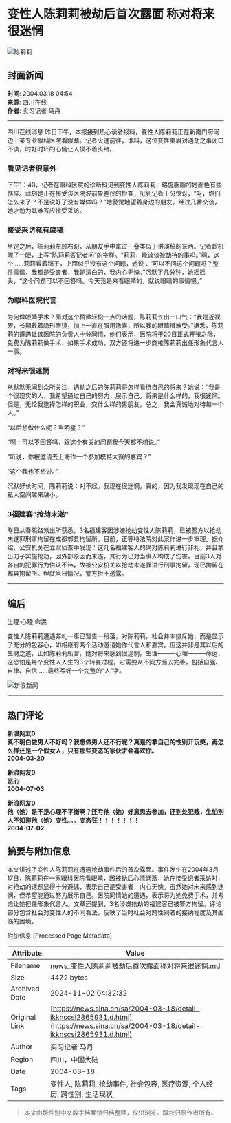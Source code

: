 # 变性人陈莉莉被劫后首次露面 称对将来很迷惘

![陈莉莉](//n.sinaimg.cn/sinakd10200/360/w180h180/20221208/1a02-2366e83a0687902c7c77d1f31727c30f.jpg)

## 封面新闻

**时间**: 2004.03.18 04:54  
**来源**: 四川在线  
**作者**: 实习记者 马丹

---

四川在线消息 昨日下午，本报接到热心读者报料，变性人陈莉莉正在新南门府河边上某专业眼科医院看眼睛。记者火速前往，谁料，这位变性美眉对遇劫之事闭口不谈，时好时坏的心情让人摸不着头绪。

### 看见记者很意外

下午1：40，记者在眼科医院的诊断科见到变性人陈莉莉，略施胭脂的她面色有些憔悴。此刻她正在接受该医院波前象差仪的检查，见到记者十分惊讶，“呀，你们怎么来了？不是说好了没有媒体吗？”她警觉地望着身边的朋友。经过几番交谈，她才勉为其难答应接受采访。

### 接受采访竟有底稿

坐定之后，陈莉莉左顾右盼，从朋友手中拿过一叠类似于讲演稿的东西。记者趁机瞟了一眼，上写“陈莉莉答记者问”的字样。“莉莉，能谈谈被劫持的事吗。”啊，这个……莉莉看着稿子，上面似乎没有这个问题，她说：“可以不问这个问题吗？整件事情，我都是受害者，我是清白的，我内心无愧。”沉默了几分钟，她摇摇头，“这个问题可以不回答吗。今天我是来看眼睛的，就说眼睛的事情吧。”

### 为眼科医院代言

为何做眼睛手术？面对这个稍微轻松一点的话题，陈莉莉长出一口气：“我是近视眼，长期戴着隐形眼镜，加上一直在服用激素，所以我的眼睛很难受。”据悉，陈莉莉的遭遇让该医院的负责人十分同情，他们表示，医院将于20日正式开张之际，免费为陈莉莉做手术，如果手术成功，双方还将进一步商榷陈莉莉出任形象代言人一事。

### 对将来很迷惘

从默默无闻到众所关注，遇劫之后的陈莉莉将怎样看待自己的将来？她说：“我是个很现实的人，我希望通过自己的努力，展示自己。将来是什么样的，我很迷惘。但是，无论我选择怎样的职业，交什么样的男朋友，总之，我会真诚地对待每一个人。”

“以后想做什么呢？当明星？”

“啊！可以不回答吗，跟这个有关的问题我今天都不想说。”

“听说，你被邀请去上海作一个参加模特大赛的嘉宾？”

“这个我也不想说。”

沉默好长时间，陈莉莉说：对不起。我现在很迷惘，真的，因为我发现现在自己的私人空间越来越小。 

### 3福建客“抢劫未遂”

昨日从春熙路派出所获悉，3名福建客因涉嫌抢劫变性人陈莉莉，已被警方以抢劫未遂罪刑事拘留在成都郫县拘留所。目前，正等待法院对此案作进一步审理。据介绍，公安机关在立案侦查中发现：这几名福建客人的确对陈莉莉进行非礼，并且拿出刀子实施抢劫，因外部原因而未遂，其行为已对当事人构成了伤害。目前3人对各自的犯罪行为供认不讳，故被公安机关以抢劫未遂罪进行刑事拘留，现已拘留在郫县拘留所。但就当日情况，警方拒不透露。 

---

## 编后

生理·心理·命运

变性人陈莉莉遭遇非礼一事已暂告一段落，对陈莉莉，社会并未排斥她，而是显示了充分的包容心，如相继有两个活动邀请她作代言人和嘉宾。但这并非是其以后的生财之道，正如陈莉莉所言，她对将来感到很迷惘。生理———心理———命运，这恐怕是每个变性人人生的3个转变过程，它需要从不同方面去完善，包括自强、自律、自信……最终写好一个完整的“人”字。

![新浪新闻](https://n.sinaimg.cn/default/80905340/20200331/sinalogo.png)

---

## 热门评论

**新浪网友0**  
**真不明白做男人不好吗？我想做男人还不行呢？真是的拿自己的性别开玩笑，再怎么样还是一个假女人，只有那些变态的家伙才会喜欢你。**  
**2004-03-20**

**新浪网友0**  
**恶心**  
**2004-07-03**

**新浪网友0**  
**他〈她〉是不是心理不平衡啊？还亏他〈她〉好意思去参加，还到处犯贱，生怕别人不知道他〈她〉变性。。。变态狂！！！！！！！**  
**2004-07-02**

## 摘要与附加信息

<!-- tcd_abstract -->
本文讲述了变性人陈莉莉在遭遇抢劫事件后的首次露面。事件发生在2004年3月17日，陈莉莉在一家眼科医院看眼睛，因被劫后心情低落，她在接受记者采访时，对抢劫的话题显得十分避讳，表示自己是受害者，内心无愧。虽然她对未来感到迷惘，但希望能通过努力展示自己。医院同情她的遭遇，表示将为她免费手术，并考虑让她担任形象代言人。文章还提到，3名涉嫌抢劫的福建客已被警方拘留。评论部分包含社会对变性人的不同看法，反映了当时社会对跨性别者的接纳程度及其面临的困境。
<!-- tcd_abstract_end -->

附加信息 [Processed Page Metadata]

| Attribute       | Value                                  |
|-----------------|----------------------------------------|
| Filename        | news_变性人陈莉莉被劫后首次露面称对将来很迷惘.md                             |
| Size            | 4472 bytes                           |
| Archived Date   | 2024-11-02 04:32:32                             |
| Original Link   | [https://news.sina.cn/sa/2004-03-18/detail-ikknscsi2865931.d.html](https://news.sina.cn/sa/2004-03-18/detail-ikknscsi2865931.d.html)                       |
| Author          | 实习记者 马丹                               |
| Region          | 四川，中国大陆                               |
| Date            | 2004-03-18                                 |
| Tags            | 变性人, 陈莉莉, 抢劫事件, 社会包容, 医疗资源, 个人经历, 跨性别, 生活现状                                 |
>
> 本文由跨性别中文数字档案馆归档整理，仅供浏览。版权归原作者所有。
>